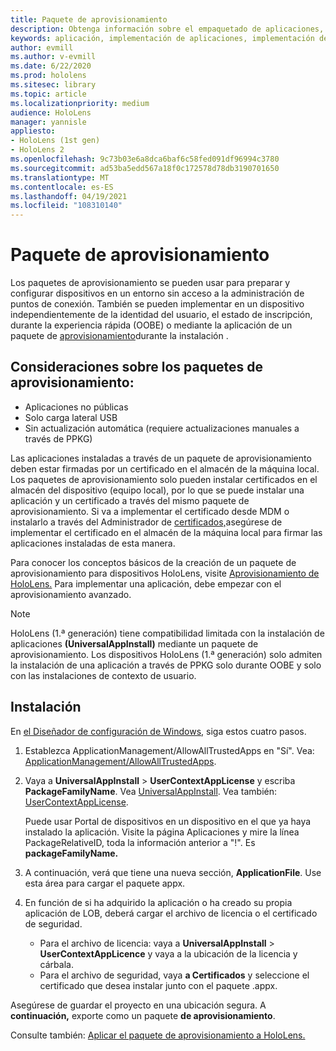 ```yaml
---
title: Paquete de aprovisionamiento
description: Obtenga información sobre el empaquetado de aplicaciones, el aprovisionamiento, la implementación y la implementación de aplicaciones empresariales para dispositivos HoloLens.
keywords: aplicación, implementación de aplicaciones, implementación de aplicaciones empresariales, aprovisionamiento
author: evmill
ms.author: v-evmill
ms.date: 6/22/2020
ms.prod: hololens
ms.sitesec: library
ms.topic: article
ms.localizationpriority: medium
audience: HoloLens
manager: yannisle
appliesto:
- HoloLens (1st gen)
- HoloLens 2
ms.openlocfilehash: 9c73b03e6a8dca6baf6c58fed091df96994c3780
ms.sourcegitcommit: ad53ba5edd567a18f0c172578d78db3190701650
ms.translationtype: MT
ms.contentlocale: es-ES
ms.lasthandoff: 04/19/2021
ms.locfileid: "108310140"
---
```

# <a name="provisioning-package"></a>Paquete de aprovisionamiento

Los paquetes de aprovisionamiento se pueden usar para preparar y configurar dispositivos en un entorno sin acceso a la administración de puntos de conexión. También se pueden implementar en un dispositivo independientemente de la identidad del usuario, el estado de inscripción, durante la experiencia rápida (OOBE) o mediante la aplicación de un paquete de [aprovisionamiento](https://docs.microsoft.com/hololens/hololens-provisioning##apply-a-provisioning-package-to-hololens-during-setup)durante la instalación .

## <a name="provisioning-packages-considerations"></a>Consideraciones sobre los paquetes de aprovisionamiento:

* Aplicaciones no públicas
* Solo carga lateral USB
* Sin actualización automática (requiere actualizaciones manuales a través de PPKG)

Las aplicaciones instaladas a través de un paquete de aprovisionamiento deben estar firmadas por un certificado en el almacén de la máquina local. Los paquetes de aprovisionamiento solo pueden instalar certificados en el almacén del dispositivo (equipo local), por lo que se puede instalar una aplicación y un certificado a través del mismo paquete de aprovisionamiento. Si va a implementar el certificado desde MDM o instalarlo a través del Administrador de [certificados,](certificate-manager.md)asegúrese de implementar el certificado en el almacén de la máquina local para firmar las aplicaciones instaladas de esta manera.

Para conocer los conceptos básicos de la creación de un paquete de aprovisionamiento para dispositivos HoloLens, visite [Aprovisionamiento de HoloLens.](https://docs.microsoft.com/hololens/hololens-provisioning) Para implementar una aplicación, debe empezar con el aprovisionamiento avanzado.

> [!NOTE]
> HoloLens (1.ª generación) tiene compatibilidad limitada con la instalación de aplicaciones **(UniversalAppInstall)** mediante un paquete de aprovisionamiento. Los dispositivos HoloLens (1.ª generación) solo admiten la instalación de una aplicación a través de PPKG solo durante OOBE y solo con las instalaciones de contexto de usuario.

## <a name="setup"></a>Instalación

En [el Diseñador de configuración de Windows,](https://www.microsoft.com/store/productId/9NBLGGH4TX22) siga estos cuatro pasos.

1. Establezca ApplicationManagement/AllowAllTrustedApps en "Sí". Vea: [ApplicationManagement/AllowAllTrustedApps](https://docs.microsoft.com/windows/client-management/mdm/policy-csp-applicationmanagement#applicationmanagement-allowalltrustedapps).

2. Vaya a **UniversalAppInstall**  >  **UserContextAppLicense** y escriba **PackageFamilyName**. Vea [UniversalAppInstall](https://docs.microsoft.com/windows/configuration/wcd/wcd-universalappinstall). Vea también: [UserContextAppLicense](https://docs.microsoft.com/windows/configuration/wcd/wcd-universalappinstall#usercontextapplicense).

   Puede usar Portal de dispositivos en un dispositivo en el que ya haya instalado la aplicación. Visite la página Aplicaciones y mire la línea PackageRelativeID, toda la información anterior a "!". Es **packageFamilyName.**

3. A continuación, verá que tiene una nueva sección, **ApplicationFile**. Use esta área para cargar el paquete appx.

4. En función de si ha adquirido la aplicación o ha creado su propia aplicación de LOB, deberá cargar el archivo de licencia o el certificado de seguridad.

    - Para el archivo de licencia: vaya a **UniversalAppInstall**  >  **UserContextAppLicence** y vaya a la ubicación de la licencia y cárbala.
    - Para el archivo de seguridad, vaya **a Certificados** y seleccione el certificado que desea instalar junto con el paquete .appx.

Asegúrese de guardar el proyecto en una ubicación segura. A **continuación,** exporte como un paquete **de aprovisionamiento**.  

Consulte también: [Aplicar el paquete de aprovisionamiento a HoloLens.](https://docs.microsoft.com/hololens/hololens-provisioning#apply-a-provisioning-package-to-hololens-during-setup)
